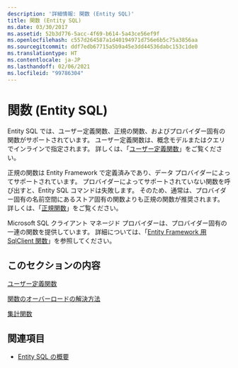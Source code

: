 ```yaml
---
description: '詳細情報: 関数 (Entity SQL)'
title: 関数 (Entity SQL)
ms.date: 03/30/2017
ms.assetid: 52b3d776-5acc-4f69-b614-5a43ce56ef9f
ms.openlocfilehash: c557d264587a1d40194971d756e6b5c75a3856aa
ms.sourcegitcommit: ddf7edb67715a5b9a45e3dd44536dabc153c1de0
ms.translationtype: HT
ms.contentlocale: ja-JP
ms.lasthandoff: 02/06/2021
ms.locfileid: "99786304"
---
```

# <a name="functions-entity-sql"></a>関数 (Entity SQL)

Entity SQL では、ユーザー定義関数、正規の関数、およびプロバイダー固有の関数がサポートされています。 ユーザー定義関数は、概念モデルまたはクエリでインラインで指定されます。 詳しくは、「[ユーザー定義関数](user-defined-functions-entity-sql.md)」をご覧ください。  
  
 正規の関数は Entity Framework で定義済みであり、データ プロバイダーによってサポートされています。 プロバイダーによってサポートされていない関数を呼び出すと、Entity SQL コマンドは失敗します。 そのため、通常は、プロバイダー固有の名前空間にあるストア固有の関数よりも正規の関数が推奨されます。 詳しくは、「[正規関数](canonical-functions.md)」をご覧ください。  
  
 Microsoft SQL クライアント マネージド プロバイダーは、プロバイダー固有の一連の関数を提供しています。 詳細については、「[Entity Framework 用 SqlClient 関数](../sqlclient-for-ef-functions.md)」を参照してください。  
  
## <a name="in-this-section"></a>このセクションの内容  

 [ユーザー定義関数](user-defined-functions-entity-sql.md)  
  
 [関数のオーバーロードの解決方法](function-overload-resolution-entity-sql.md)  
  
 [集計関数](../aggregate-functions-sqlclient-for-entity-framework.md)  
  
## <a name="see-also"></a>関連項目

- [Entity SQL の概要](entity-sql-overview.md)
